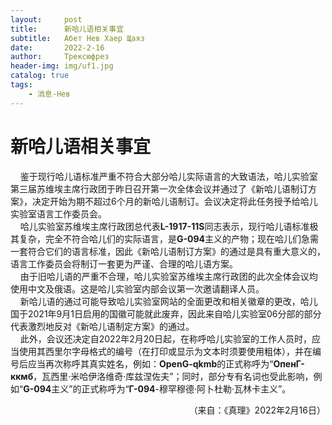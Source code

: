 ```yaml
---
layout:     post
title:      新哈儿语相关事宜
subtitle:   Абет Нев Хаер Щаяз
date:       2022-2-16
author:     Трексюфрез
header-img: img/uf1.jpg
catalog: true
tags:
    - 消息-Нев
---
```


# 新哈儿语相关事宜
&nbsp;&nbsp;&nbsp;&nbsp;鉴于现行哈儿语标准严重不符合大部分哈儿实际语言的大致语法，哈儿实验室第三届苏维埃主席行政团于昨日召开第一次全体会议并通过了《新哈儿语制订方案》，决定开始为期不超过6个月的新哈儿语制订。会议决定将此任务授予给哈儿实验室语言工作委员会。  
&nbsp;&nbsp;&nbsp;&nbsp;哈儿实验室苏维埃主席行政团总代表**L-1917-11S**同志表示，现行哈儿语标准极其复杂，完全不符合哈儿们的实际语言，是**G-094**主义的产物；现在哈儿们急需一套符合它们的语言标准，因此《新哈儿语制订方案》的通过是具有重大意义的，语言工作委员会将制订一套更为严谨、合理的哈儿语方案。  
&nbsp;&nbsp;&nbsp;&nbsp;由于旧哈儿语的严重不合理，哈儿实验室苏维埃主席行政团的此次全体会议均使用中文及俄语。这是哈儿实验室内部会议第一次邀请翻译人员。  
&nbsp;&nbsp;&nbsp;&nbsp;新哈儿语的通过可能导致哈儿实验室网站的全面更改和相关徽章的更改，哈儿国于2021年9月1日启用的国徽可能就此废弃，因此来自哈儿实验室06分部的部分代表激烈地反对《新哈儿语制定方案》的通过。  
&nbsp;&nbsp;&nbsp;&nbsp;此外，会议还决定自2022年2月20日起，在称呼哈儿实验室的工作人员时，应当使用其西里尔字母格式的编号（在打印或显示为文本时须要使用粗体），并在编号后应当再次称呼其真实姓名，例如：**OpenG-qkmb**的正式称呼为“**ОпенГ-ккмб**，瓦西里·米哈伊洛维奇·库兹涅佐夫”；同时，部分专有名词也受此影响，例如“**G-094**主义”的正式称呼为“**Г-094**-穆罕穆德·阿卜杜勒·瓦林卡主义”。
<div style="text-align: right">（来自：《真理》2022年2月16日）</div>
